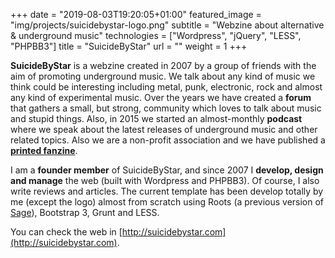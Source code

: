 +++
date = "2019-08-03T19:20:05+01:00"
featured_image = "img/projects/suicidebystar-logo.png"
subtitle = "Webzine about alternative & underground music"
technologies = ["Wordpress", "jQuery", "LESS", "PHPBB3"]
title = "SuicideByStar"
url = ""
weight = 1
+++

**SuicideByStar** is a webzine created in 2007 by a group of friends with the aim of promoting underground music. We talk about any kind of music we think could be interesting including metal, punk, electronic, rock and almost any kind of experimental music. Over the years we have created a **forum** that gathers a small, but strong, community which loves to talk about music and stupid things. Also, in 2015 we started an almost-monthly **podcast** where we speak about the latest releases of underground music and other related topics. Also we are a non-profit association and we have published a [**printed fanzine**](https://suicidebystar.bigcartel.com/product/fanzine-x-aniversario).

I am a **founder member** of SuicideByStar, and since 2007 I **develop, design and manage** the web (built with Wordpress and PHPBB3). Of course, I also write reviews and articles. The current template has been develop totally by me (except the logo) almost from scratch using Roots (a previous version of [Sage](https://roots.io/sage/)), Bootstrap 3, Grunt and LESS.

You can check the web in [http://suicidebystar.com](http://suicidebystar.com).
